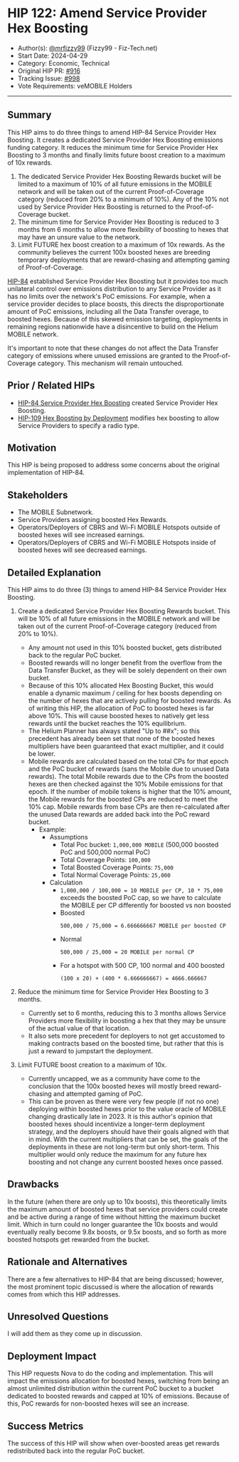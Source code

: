 # HIP 122: Amend Service Provider Hex Boosting

- Author(s): [@mrfizzy99](https://github.com/mrfizzy99) (Fizzy99 - Fiz-Tech.net)
- Start Date: 2024-04-29
- Category: Economic, Technical
- Original HIP PR: [#916](https://github.com/helium/HIP/pull/916)
- Tracking Issue: [#998](https://github.com/helium/HIP/issues/998)
- Vote Requirements: veMOBILE Holders

---

## Summary

This HIP aims to do three things to amend HIP-84 Service Provider Hex Boosting. It creates a dedicated Service Provider Hex Boosting emissions funding category. It reduces the minimum time for Service Provider Hex Boosting to 3 months and finally limits future boost creation to a maximum of 10x rewards.

1. The dedicated Service Provider Hex Boosting Rewards bucket will be limited to a maximum of 10% of all future emissions in the MOBILE network and will be taken out of the current Proof-of-Coverage category (reduced from 20% to a minimum of 10%). Any of the 10% not used by Service Provider Hex Boosting is returned to the Proof-of-Coverage bucket.
2. The minimum time for Service Provider Hex Boosting is reduced to 3 months from 6 months to allow more flexibility of boosting to hexes that may have an unsure value to the network.
3. Limit FUTURE hex boost creation to a maximum of 10x rewards. As the community believes the current 100x boosted hexes are breeding temporary deployments that are reward-chasing and attempting gaming of Proof-of-Coverage.

[HIP-84](./0084-service-provider-hex-boosting.md) established Service Provider Hex Boosting but it provides too much unilateral control over emissions distribution to any Service Provider as it has no limits over the network's PoC emissions. For example, when a service provider decides to place boosts, this directs the disproportionate amount of PoC emissions, including all the Data Transfer overage, to boosted hexes. Because of this skewed emission targeting, deployments in remaining regions nationwide have a disincentive to build on the Helium MOBILE network.

It's important to note that these changes do not affect the Data Transfer category of emissions where unused emissions are granted to the Proof-of-Coverage category. This mechanism will remain untouched.


## Prior / Related HIPs

* [HIP-84 Service Provider Hex Boosting](https://github.com/helium/HIP/blob/main/0084-service-provider-hex-boosting.md) created Service Provider Hex Boosting.
* [HIP-109 Hex Boosting by Deployment](https://github.com/helium/HIP/blob/main/0109-hex-boosting-by-deployment.md) modifies hex boosting to allow Service Providers to specify a radio type.

## Motivation

This HIP is being proposed to address some concerns about the original implementation of HIP-84.

## Stakeholders

- The MOBILE Subnetwork.
- Service Providers assigning boosted Hex Rewards.
- Operators/Deployers of CBRS and Wi-Fi MOBILE Hotspots outside of boosted hexes will see increased earnings.
- Operators/Deployers of CBRS and Wi-Fi MOBILE Hotspots inside of boosted hexes will see decreased earnings.

## Detailed Explanation

This HIP aims to do three (3) things to amend HIP-84 Service Provider Hex Boosting.

1. Create a dedicated Service Provider Hex Boosting Rewards bucket. This will be 10% of all future emissions in the MOBILE network and will be taken out of the current Proof-of-Coverage category (reduced from 20% to 10%).
   - Any amount not used in this 10% boosted bucket, gets distributed back to the regular PoC bucket.
   - Boosted rewards will no longer benefit from the overflow from the Data Transfer Bucket, as they will be solely dependent on their own bucket.
   - Because of this 10% allocated Hex Boosting Bucket, this would enable a dynamic maximum / ceiling for hex boosts depending on the number of hexes that are actively pulling for boosted rewards. As of writing this HIP, the allocation of PoC to boosted hexes is far above 10%. This will cause boosted hexes to natively get less rewards until the bucket reaches the 10% equilibrium.
   - The Helium Planner has always stated "Up to ##x"; so this precedent has already been set that none of the boosted hexes multipliers have been guaranteed that exact multiplier, and it could be lower.
   - Mobile rewards are calculated based on the total CPs for that epoch and the PoC bucket of rewards (sans the Mobile due to unused Data rewards). The total Mobile rewards due to the CPs from the boosted hexes are then checked against the 10% Mobile emissions for that epoch. If the number of mobile tokens is higher that the 10% amount, the Mobile rewards for the boosted CPs are reduced  to meet the 10% cap. Mobile rewards from base CPs are then re-calculated after the unused Data rewards are added back into the PoC reward bucket.
      - Example:
           - Assumptions
             - Total Poc bucket: `1,000,000 MOBILE` (500,000 boosted PoC and 500,000 normal PoC)
             - Total Coverage Points: `100,000`
             - Total Boosted Coverage Points: `75,000`
             - Total Normal Coverage Points: `25,000`
           - Calculation
             - `1,000,000 / 100,000 = 10 MOBILE per CP, 10 * 75,000` exceeds the boosted PoC cap, so we have to calculate the MOBILE per CP differently for boosted vs non boosted
             - Boosted
               ```
               500,000 / 75,000 = 6.666666667 MOBILE per boosted CP
               ```
             - Normal
               ```
               500,000 / 25,000 = 20 MOBILE per normal CP
               ```
             - For a hotspot with 500 CP, 100 normal and 400 boosted
               ```
               (100 x 20) + (400 * 6.666666667) = 4666.666667
               ```


2. Reduce the minimum time for Service Provider Hex Boosting to 3 months.
   - Currently set to 6 months, reducing this to 3 months allows Service Providers more flexibility in boosting a hex that they may be unsure of the actual value of that location.
   - It also sets more precedent for deployers to not get accustomed to making contracts based on the boosted time, but rather that this is just a reward to jumpstart the deployment.

3. Limit FUTURE boost creation to a maximum of 10x.
   - Currently uncapped, we as a community have come to the conclusion that the 100x boosted hexes will mostly breed reward-chasing and attempted gaming of PoC.
   - This can be proven as there were very few people (if not no one) deploying within boosted hexes prior to the value oracle of MOBILE changing drastically late in 2023. It is this author's opinion that boosted hexes should incentivize a longer-term deployment strategy, and the deployers should have their goals aligned with that in mind. With the current multipliers that can be set, the goals of the deployments in these are not long-term but only short-term. This multiplier would only reduce the maximum for any future hex boosting and not change any current boosted hexes once passed.


## Drawbacks

In the future (when there are only up to 10x boosts), this theoretically limits the maximum amount of boosted hexes that service providers could create and be active during a range of time without hitting the maximum bucket limit. Which in turn could no longer guarantee the 10x boosts and would eventually really become 9.8x boosts, or 9.5x boosts, and so forth as more boosted hotspots get rewarded from the bucket.

## Rationale and Alternatives

There are a few alternatives to HIP-84 that are being discussed; however, the most prominent topic discussed is where the allocation of rewards comes from which this HIP addresses.

## Unresolved Questions

I will add them as they come up in discussion.

## Deployment Impact

This HIP requests Nova to do the coding and implementation. This will impact the emissions allocation for boosted hexes, switching from being an almost unlimited distribution within the current PoC bucket to a bucket dedicated to boosted rewards and capped at 10% of emissions. Because of this, PoC rewards for non-boosted hexes will see an increase.


## Success Metrics

The success of this HIP will show when over-boosted areas get rewards redistributed back into the regular PoC bucket.

